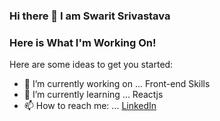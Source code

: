 ### Hi there 👋 I am Swarit Srivastava

### Here is What I'm Working On!
Here are some ideas to get you started:

- 🔭 I’m currently working on ... Front-end Skills
- 🌱 I’m currently learning ... Reactjs
- 📫 How to reach me: ... [LinkedIn](https://www.linkedin.com/in/swaritsrivastava/)

